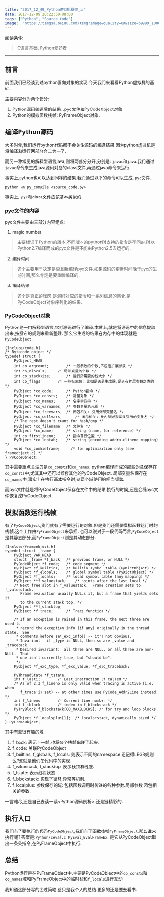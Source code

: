 ```yaml
---
title: "2017_12_09_Python虚拟机框架_上"
date: 2017-12-09T20:22:50+08:00
tags: ["Python", "Source Code"]
image:  "https://timgsa.baidu.com/timg?image&quality=80&size=b9999_10000&sec=1513433390&di=1bd3c0a1f4e0c177273b09b46360cc0a&imgtype=jpg&er=1&src=http%3A%2F%2Fimage.uc.cn%2Fs%2Fwemedia%2Fs%2F2017%2F90bd60bcd7c480d7c06d59ac37eedc00x1244x701x177.jpeg"
---
```


阅读条件:

> C语言基础, Python爱好者

---
## 前言
前面我们已经谈到过python面向对象的实现.今天我们来看看Python虚拟机的基础.

主要内容分为两个部分:

1. Python源码编译后的结果: .pyc文件和PyCodeObject对象.
2. Python的模拟函数栈帧: PyFrameObject对象.

<!--more-->

## 编译Python源码
大多时候,我们运行python代码都不会关注源码的编译结果.因为python虚拟机是将编译和运行两部分合二为一了.

而另一种常见的解释型语言java,则将两部分分开,分别是: `javac`和`java`.我们通过`javac`命令来生成java源码对应的class文件,再通过java命令来运行.

事实上,python也可以达到同样的结果.我们通过以下的命令可以生成`.pyc`文件.
```
python -m py_compile <source_code.py>
```
事实上,`.pyc`和class文件应该基本类似的.

### pyc文件的内容
pyc文件主要由三部分内容组成:

1. magic number
> 主要标识了Python的版本,不同版本的python所支持的指令是不同的.所以Python2.7编译而成的pyc文件是不能由Python2.5去运行的.
2. 编译时间
> 这个主要用于决定是否重新编译pyc文件.如果源码的更新时间晚于pyc的生成时间,那么肯定是要重新编译的.
3. 编译结果
> 这个是真正的戏肉.是源码对应的指令和一系列信息的集合.是PyCodeObject对象序列化的结果.

### PyCodeObject对象
Python是一门解释型语言,它对源码进行了编译.本质上,就是将源码中的信息提取出来,按照它的规则来重新整理.
那么它生成的结果在内存中的体现就是`PyCodeObject`.
```
[Include/code.h]
/* Bytecode object */
typedef struct {
    PyObject_HEAD
    int co_argcount;		/* 一般参数的个数,不包括扩展参数 */
    int co_nlocals;		/* 局部变量的个数 */
    int co_stacksize;		/* 运行所需要的栈大小 */
    int co_flags;		/* 一些标志位: 比如是否是生成器,是否有扩展参数之类的 */
    PyObject *co_code;		/* Python指令 */
    PyObject *co_consts;	/* 常量对象 */
    PyObject *co_names;		/* 名字字符串 */
    PyObject *co_varnames;	/* 参数变量名元组 */
    PyObject *co_freevars;	/* 闭包相关: 引用外部变量名 */
    PyObject *co_cellvars;      /* 闭包相关: 被内部嵌套函数引用的变量名 */
    /* The rest doesn't count for hash/cmp */
    PyObject *co_filename;	/* 文件名 */
    PyObject *co_name;		/* string (name, for reference) */
    int co_firstlineno;		/* 指令首行位置 */
    PyObject *co_lnotab;	/* string (encoding addr<->lineno mapping) */
    void *co_zombieframe;     /* for optimization only (see frameobject.c) */
} PyCodeObject;
```
其中需要重点关注的是`co_consts`和`co_names`.
python编译而成的那些对象保存在`co_consts`中,尤其其中还可以嵌套其他的PyCodeObject.
局部变量名保存在`co_names`中,事实上在执行基本指令时,这两个域使用的相当频繁.

而pyc文件就是将PyCodeObject保存在文件中的结果.执行的时候,还是会将pyc文件恢复成PyCodeObject.

## 模拟函数运行栈帧
有了`PyCodeObject`,我们就有了需要运行的对象.但是我们还需要模拟函数运行时的栈帧.这个工作由`PyFrameObject`来承担.
也可以说对于一段代码而言,`PyCodeObject`是其静态部分,而`PyFrameObject`则是其动态部分.
```
[Include/frameobject.h]
typedef struct _frame {
    PyObject_VAR_HEAD
    struct _frame *f_back;	/* previous frame, or NULL */
    PyCodeObject *f_code;	/* code segment */
    PyObject *f_builtins;	/* builtin symbol table (PyDictObject) */
    PyObject *f_globals;	/* global symbol table (PyDictObject) */
    PyObject *f_locals;		/* local symbol table (any mapping) */
    PyObject **f_valuestack;	/* points after the last local */
    /* Next free slot in f_valuestack.  Frame creation sets to f_valuestack.
       Frame evaluation usually NULLs it, but a frame that yields sets it
       to the current stack top. */
    PyObject **f_stacktop;
    PyObject *f_trace;		/* Trace function */

    /* If an exception is raised in this frame, the next three are used to
     * record the exception info (if any) originally in the thread state.  See
     * comments before set_exc_info() -- it's not obvious.
     * Invariant:  if _type is NULL, then so are _value and _traceback.
     * Desired invariant:  all three are NULL, or all three are non-NULL.  That
     * one isn't currently true, but "should be".
     */
    PyObject *f_exc_type, *f_exc_value, *f_exc_traceback;

    PyThreadState *f_tstate;
    int f_lasti;		/* Last instruction if called */
    /* As of 2.3 f_lineno is only valid when tracing is active (i.e. when
       f_trace is set) -- at other times use PyCode_Addr2Line instead. */
    int f_lineno;		/* Current line number */
    int f_iblock;		/* index in f_blockstack */
    PyTryBlock f_blockstack[CO_MAXBLOCKS]; /* for try and loop blocks */
    PyObject *f_localsplus[1];	/* locals+stack, dynamically sized */
} PyFrameObject;
```
其中有些很有趣的域.

1. f_back: 表示上一帧.也将各个栈帧串联了起来.
2. f_code: 关联PyCodeObject
3. f_builtins, f_globals, f_locals: 则表示不同的namespace.还记得LEGB规则么?这就是他们在代码中的实现.
4. f_valuestack, f_stacktop: 表示栈顶和栈底.
5. f_tstate: 表示线程状态
6. f_blockstack: 实现了循环,异常等机制.
7. f_localplus: 参数保存的域: 包括函数调用时传递的各种参数.局部参数.闭包相关的参数.

一言难尽,还是自己去读一读\<Python源码剖析\>.还是挺精彩的.

## 执行入口
我们有了要执行的代码`PyCodeObject`,我们有了函数栈帧`PyFrameObject`.那么谁来执行呢?
答案是:`Python/ceval.c PyEval_EvalFrameEx`.
是它从PyCodeObject取出一条条指令,在PyFrameObject中执行.

## 总结
Python运行是在PyFrameObject中.主要是PyCodeObject中的`co_consts`和`co_names`域和PyFrameObject中的临时栈和`f_locals`进行互动.

我知道这部分写的太过简略,这只是我个人的总结.更多的还是要去看书.
